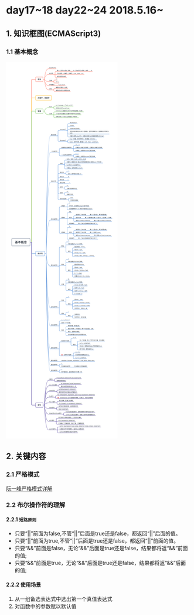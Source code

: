 # day17~18 day22~24 2018.5.16~

## 1. 知识框图(ECMAScript3)

### 1.1 基本概念

![img](基本概念.png)

## 2. 关键内容

### 2.1 严格模式

[阮一峰严格模式详解](http://www.ruanyifeng.com/blog/2013/01/javascript_strict_mode.html)

### 2.2 布尔操作符的理解

#### 2.2.1 `短路原则`

* 只要“||”前面为false,不管“||”后面是true还是false，都返回“||”后面的值。
* 只要“||”前面为true,不管“||”后面是true还是false，都返回“||”前面的值。
* 只要“&&”前面是false，无论“&&”后面是true还是false，结果都将返“&&”前面的值;
* 只要“&&”前面是true，无论“&&”后面是true还是false，结果都将返“&&”后面的值;

#### 2.2.2 使用场景

1. 从一组备选表达式中选出第一个真值表达式
2. 对函数中的参数赋以默认值